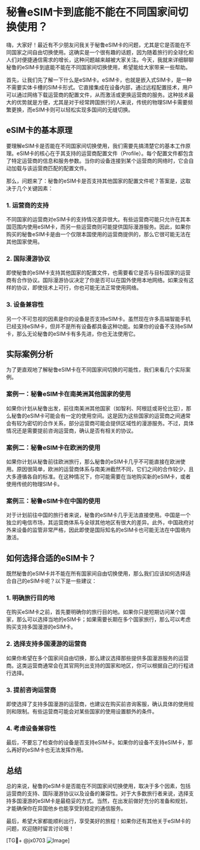 # 秘鲁eSIM卡到底能不能在不同国家间切换使用？

嗨，大家好！最近有不少朋友问我关于秘鲁eSIM卡的问题，尤其是它是否能在不同国家之间自由切换使用。这确实是一个很有趣的话题，因为随着旅行的全球化和人们对便捷通信需求的增长，这种问题越来越被大家关注。今天，我就来详细聊聊秘鲁的eSIM卡到底能不能在不同国家间切换使用，希望能给大家带来一些帮助。

首先，让我们先了解一下什么是eSIM卡。eSIM卡，也就是嵌入式SIM卡，是一种不需要实体卡槽的SIM卡形式。它直接集成在设备内部，通过远程配置技术，用户可以通过网络下载运营商的配置文件，从而激活或更换运营商的服务。这种技术最大的优势就是方便，尤其是对于经常跨国旅行的人来说，传统的物理SIM卡需要频繁更换，而eSIM卡则可以轻松实现多国间的无缝切换。

## eSIM卡的基本原理

要理解eSIM卡是否能在不同国家间切换使用，我们需要先搞清楚它的基本工作原理。eSIM卡的核心在于其支持的运营商配置文件（Profile）。每个配置文件都包含了特定运营商的信息和服务参数。当你的设备连接到某个运营商的网络时，它会自动加载与该运营商匹配的配置文件。

那么，问题来了：秘鲁的eSIM卡是否支持其他国家的配置文件呢？答案是，这取决于几个关键因素：

### 1. **运营商的支持**
   不同国家的运营商对eSIM卡的支持情况差异很大。有些运营商可能只允许在其本国范围内使用eSIM卡，而另一些运营商则可能提供国际漫游服务。因此，如果你购买的秘鲁eSIM卡是由一个仅限本国使用的运营商提供的，那么它很可能无法在其他国家使用。

### 2. **国际漫游协议**
   即使秘鲁的eSIM卡支持其他国家的配置文件，也需要看它是否与目标国家的运营商有合作协议。国际漫游协议决定了你是否可以在国外使用本地网络。如果没有这样的协议，即使技术上可行，你也可能无法正常使用网络。

### 3. **设备兼容性**
   另一个不可忽视的因素是你的设备是否支持eSIM卡。虽然现在许多高端智能手机已经支持eSIM卡，但并不是所有设备都具备这种功能。如果你的设备不支持eSIM卡，那么无论秘鲁的eSIM卡有多先进，你也无法使用它。

## 实际案例分析

为了更直观地了解秘鲁eSIM卡在不同国家间切换的可能性，我们来看几个实际案例。

### 案例一：秘鲁eSIM卡在南美洲其他国家的使用
如果你计划从秘鲁出发，前往南美洲其他国家（如智利、阿根廷或哥伦比亚），那么秘鲁的eSIM卡可能会有一定的使用空间。这是因为这些国家的运营商之间通常会有较为密切的合作关系，部分运营商可能会提供区域性的漫游服务。不过，具体情况还是需要提前咨询运营商，确认是否有相关的协议。

### 案例二：秘鲁eSIM卡在欧洲的使用
如果你计划从秘鲁前往欧洲旅行，那么秘鲁的eSIM卡几乎不可能直接在欧洲使用。原因很简单，欧洲的运营商体系与南美洲截然不同，它们之间的合作较少，且大多遵循各自的标准。在这种情况下，你可能需要在当地购买新的eSIM卡，或者使用传统的物理SIM卡。

### 案例三：秘鲁eSIM卡在中国的使用
对于计划前往中国的旅行者来说，秘鲁的eSIM卡几乎无法直接使用。中国是一个独立的电信市场，其运营商体系与全球其他地区有很大的差异。此外，中国政府对外来设备的监管非常严格，因此即使是国际知名的eSIM卡也可能无法在中国境内激活。

## 如何选择合适的eSIM卡？

既然秘鲁的eSIM卡并不能在所有国家间自由切换使用，那么我们应该如何选择适合自己的eSIM卡呢？以下是一些建议：

### 1. **明确旅行目的地**
   在购买eSIM卡之前，首先要明确你的旅行目的地。如果你只是短期访问某个国家，那么可以选择当地的eSIM卡；如果需要长期在多个国家旅行，那么可以考虑购买支持多国漫游的eSIM卡。

### 2. **选择支持多国漫游的运营商**
   如果你希望在多个国家间自由切换，那么建议选择那些提供多国漫游服务的运营商。这类运营商通常会在其官网列出支持的国家和地区，你可以根据自己的行程进行选择。

### 3. **提前咨询运营商**
   即使选择了支持多国漫游的运营商，也建议在购买前咨询客服，确认具体的使用规则和限制。有些运营商可能会对某些国家的使用设置额外的条件。

### 4. **考虑设备兼容性**
   最后，不要忘了检查你的设备是否支持eSIM卡。如果你的设备不支持eSIM卡，那么再好的eSIM卡也无法发挥作用。

## 总结

总的来说，秘鲁的eSIM卡是否能在不同国家间切换使用，取决于多个因素，包括运营商的支持、国际漫游协议以及设备的兼容性。对于大多数旅行者来说，选择支持多国漫游的eSIM卡是最稳妥的方式。当然，在出发前做好充分的准备和规划，才能确保你在异国他乡也能享受到稳定的通信服务。

最后，希望大家都能顺利出行，享受美好的旅程！如果你还有其他关于eSIM卡的问题，欢迎随时留言讨论哦！

[TG💪+ @jx0703 ![Image](https://github.com/user-attachments/assets/dbca1d08-cadb-493c-b0ec-ad6f7a83f270)]